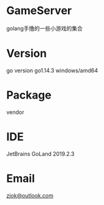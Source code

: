 # GameServer
golang手撸的一些小游戏的集合

# Version
go version go1.14.3 windows/amd64

# Package
vendor

# IDE 
JetBrains GoLand 2019.2.3

# Email
zjok@outlook.com